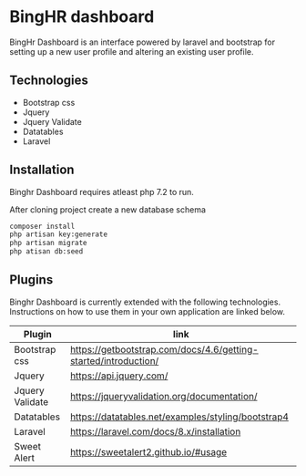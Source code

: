 # BingHR dashboard

BingHr Dashboard is an interface powered by laravel and bootstrap for setting up a new user profile and altering an existing user profile.

## Technologies

- Bootstrap css
- Jquery
- Jquery Validate
- Datatables
- Laravel

## Installation

Binghr Dashboard requires atleast php 7.2 to run.

After cloning project create a new database schema

```sh
composer install
php artisan key:generate
php artisan migrate
php atisan db:seed
```

## Plugins

Binghr Dashboard is currently extended with the following technologies.
Instructions on how to use them in your own application are linked below.

| Plugin | link |
| ------ | ------ |
| Bootstrap css | https://getbootstrap.com/docs/4.6/getting-started/introduction/ |
| Jquery | https://api.jquery.com/ |
| Jquery Validate | https://jqueryvalidation.org/documentation/ |
| Datatables | https://datatables.net/examples/styling/bootstrap4 |
| Laravel | https://laravel.com/docs/8.x/installation |
| Sweet Alert | https://sweetalert2.github.io/#usage |
